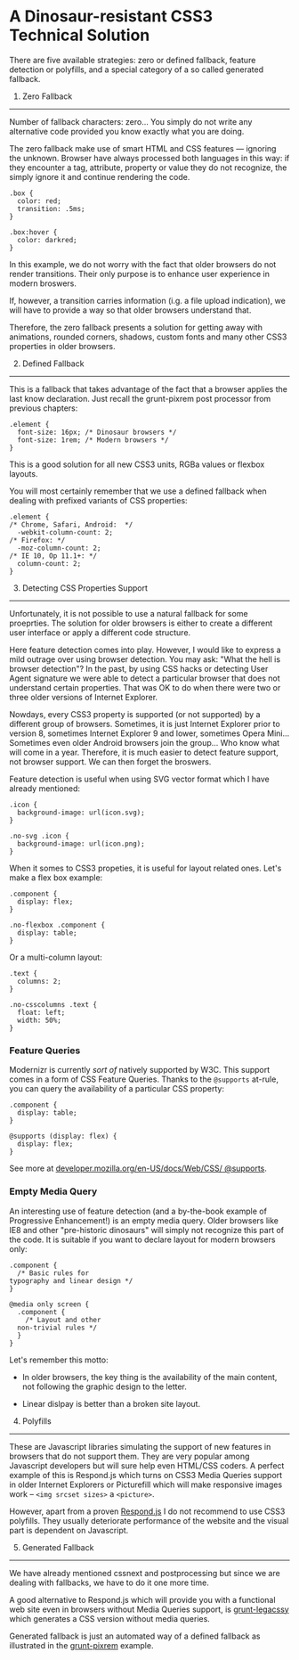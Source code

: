 A Dinosaur-resistant CSS3 Technical Solution
============================================

There are five available strategies: zero or defined fallback, feature detection
or polyfills, and a special category of a so called generated fallback.

1. Zero Fallback
----------------

Number of fallback characters: zero... You simply do not write any alternative
code provided you know exactly what you are doing.

The zero fallback make use of smart HTML and CSS features — ignoring the
unknown. Browser have always processed both languages in this way: if they
encounter a tag, attribute, property or value they do not recognize, the simply
ignore it and continue rendering the code.

~~~~~~~~~~~~~~~~~~~~~~~~~~~~~~~~~~~~~~~~~~~~~~~~~~~~~~~~~~~~~~~~~~~~~~~~~~~~~~~~
.box {
  color: red;
  transition: .5ms;
}

.box:hover {
  color: darkred;
}
~~~~~~~~~~~~~~~~~~~~~~~~~~~~~~~~~~~~~~~~~~~~~~~~~~~~~~~~~~~~~~~~~~~~~~~~~~~~~~~~

In this example, we do not worry with the fact that older browsers do not render
transitions. Their only purpose is to enhance user experience in modern
broswers.

If, however, a transition carries information (i.g. a file upload indication),
we will have to provide a way so that older browsers understand that.

Therefore, the zero fallback presents a solution for getting away with
animations, rounded corners, shadows, custom fonts and many other CSS3
properties in older browsers.

2. Defined Fallback
-------------------

This is a fallback that takes advantage of the fact that a browser applies the
last know declaration. Just recall the grunt-pixrem post processor from previous
chapters:

~~~~~~~~~~~~~~~~~~~~~~~~~~~~~~~~~~~~~~~~~~~~~~~~~~~~~~~~~~~~~~~~~~~~~~~~~~~~~~~~
.element {
  font-size: 16px; /* Dinosaur browsers */
  font-size: 1rem; /* Modern browsers */
}
~~~~~~~~~~~~~~~~~~~~~~~~~~~~~~~~~~~~~~~~~~~~~~~~~~~~~~~~~~~~~~~~~~~~~~~~~~~~~~~~

This is a good solution for all new CSS3 units, RGBa values or flexbox layouts.

You will most certainly remember that we use a defined fallback when dealing
with prefixed variants of CSS properties:

~~~~~~~~~~~~~~~~~~~~~~~~~~~~~~~~~~~~~~~~~~~~~~~~~~~~~~~~~~~~~~~~~~~~~~~~~~~~~~~~
.element {
/* Chrome, Safari, Android:  */
  -webkit-column-count: 2;
/* Firefox: */
  -moz-column-count: 2;
/* IE 10, Op 11.1+: */
  column-count: 2;
}
~~~~~~~~~~~~~~~~~~~~~~~~~~~~~~~~~~~~~~~~~~~~~~~~~~~~~~~~~~~~~~~~~~~~~~~~~~~~~~~~

3. Detecting CSS Properties Support
-----------------------------------

Unfortunately, it is not possible to use a natural fallback for some proeprties.
The solution for older browsers is either to create a different user interface
or apply a different code structure.

Here feature detection comes into play. However, I would like to express a mild
outrage over using browser detection. You may ask: "What the hell is browser
detection"? In the past, by using CSS hacks or detecting User Agent signature we
were able to detect a particular browser that does not understand certain
properties. That was OK to do when there were two or three older versions of
Internet Explorer.

Nowdays, every CSS3 property is supported (or not supported) by a different
group of browsers. Sometimes, it is just Internet Explorer prior to version 8,
sometimes Internet Explorer 9 and lower, sometimes Opera Mini… Sometimes even
older Android browsers join the group… Who know what will come in a year.
Therefore, it is much easier to detect feature support, not browser support. We
can then forget the broswers.

Feature detection is useful when using SVG vector format which I have already
mentioned:

~~~~~~~~~~~~~~~~~~~~~~~~~~~~~~~~~~~~~~~~~~~~~~~~~~~~~~~~~~~~~~~~~~~~~~~~~~~~~~~~
.icon {
  background-image: url(icon.svg);
}

.no-svg .icon {
  background-image: url(icon.png);
}
~~~~~~~~~~~~~~~~~~~~~~~~~~~~~~~~~~~~~~~~~~~~~~~~~~~~~~~~~~~~~~~~~~~~~~~~~~~~~~~~

When it somes to CSS3 propeties, it is useful for layout related ones. Let's
make a flex box example:

~~~~~~~~~~~~~~~~~~~~~~~~~~~~~~~~~~~~~~~~~~~~~~~~~~~~~~~~~~~~~~~~~~~~~~~~~~~~~~~~
.component {
  display: flex;
}

.no-flexbox .component {
  display: table;
}
~~~~~~~~~~~~~~~~~~~~~~~~~~~~~~~~~~~~~~~~~~~~~~~~~~~~~~~~~~~~~~~~~~~~~~~~~~~~~~~~

Or a multi-column layout:

~~~~~~~~~~~~~~~~~~~~~~~~~~~~~~~~~~~~~~~~~~~~~~~~~~~~~~~~~~~~~~~~~~~~~~~~~~~~~~~~
.text {
  columns: 2;
}

.no-csscolumns .text {
  float: left;
  width: 50%;
}
~~~~~~~~~~~~~~~~~~~~~~~~~~~~~~~~~~~~~~~~~~~~~~~~~~~~~~~~~~~~~~~~~~~~~~~~~~~~~~~~

### Feature Queries

Modernizr is currently *sort of* natively supported by W3C. This support comes
in a form of CSS Feature Queries. Thanks to the `@supports` at-rule, you can
query the availability of a particular CSS property:

~~~~~~~~~~~~~~~~~~~~~~~~~~~~~~~~~~~~~~~~~~~~~~~~~~~~~~~~~~~~~~~~~~~~~~~~~~~~~~~~
.component {
  display: table;
}

@supports (display: flex) {
  display: flex;
}
~~~~~~~~~~~~~~~~~~~~~~~~~~~~~~~~~~~~~~~~~~~~~~~~~~~~~~~~~~~~~~~~~~~~~~~~~~~~~~~~

See more at [developer.mozilla.org/en-US/docs/Web/CSS/
@supports](https://developer.mozilla.org/en-US/docs/Web/CSS/@supports).

### Empty Media Query

An interesting use of feature detection (and a by-the-book example of
Progressive Enhancement!) is an empty media query. Older browsers like IE8 and
other "pre-historic dinosaurs" will simply not recognize this part of the code.
It is suitable if you want to declare layout for modern browsers only:

~~~~~~~~~~~~~~~~~~~~~~~~~~~~~~~~~~~~~~~~~~~~~~~~~~~~~~~~~~~~~~~~~~~~~~~~~~~~~~~~
.component {
  /* Basic rules for 
typography and linear design */
}

@media only screen {
  .component {
    /* Layout and other
  non-trivial rules */
  }
}
~~~~~~~~~~~~~~~~~~~~~~~~~~~~~~~~~~~~~~~~~~~~~~~~~~~~~~~~~~~~~~~~~~~~~~~~~~~~~~~~

Let's remember this motto:

-   In older browsers, the key thing is the availability of the main content,
    not following the graphic design to the letter.

-   Linear dislpay is better than a broken site layout.

4. Polyfills
------------

These are Javascript libraries simulating the support of new features in
browsers that do not support them. They are very popular among Javascript
developers but will sure help even HTML/CSS coders. A perfect example of this is
Respond.js which turns on CSS3 Media Queries support in older Internet Explorers
or Picturefill which will make responsive images work – `<img srcset sizes>` a
`<picture>`.

However, apart from a proven
[Respond.js](<https://github.com/scottjehl/Respond>) I do not recommend to use
CSS3 polyfills. They usually deteriorate performance of the website and the
visual part is dependent on Javascript.

5. Generated Fallback
---------------------

We have already mentioned cssnext and postprocessing but since we are dealing
with fallbacks, we have to do it one more time.

A good alternative to Respond.js which will provide you with a functional web
site even in browsers without Media Queries support, is
[grunt-legacssy](<https://github.com/robinpokorny/grunt-legacssy>) which
generates a CSS version without media queries.

Generated fallback is just an automated way of a defined fallback as illustrated
in the [grunt-pixrem](<https://github.com/robwierzbowski/grunt-pixrem>) example.
